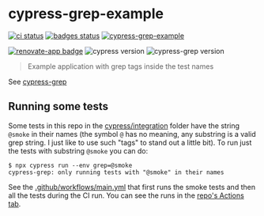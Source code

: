 # cypress-grep-example
[![ci status][ci image]][ci url] [![badges status][badges image]][badges url]
[![cypress-grep-example](https://img.shields.io/endpoint?url=https://dashboard.cypress.io/badge/simple/4agux9/main&style=flat&logo=cypress)](https://dashboard.cypress.io/projects/4agux9/runs)

[![renovate-app badge][renovate-badge]][renovate-app] ![cypress version](https://img.shields.io/badge/cypress-7.2.0-brightgreen) ![cypress-grep version](https://img.shields.io/badge/cypress--grep-1.4.1-brightgreen)
> Example application with grep tags inside the test names

See [cypress-grep](https://github.com/bahmutov/cypress-grep)

## Running some tests

Some tests in this repo in the [cypress/integration](./cypress/integration) folder have the string `@smoke` in their names (the symbol `@` has no meaning, any substring is a valid grep string. I just like to use such "tags" to stand out a little bit). To run just the tests with substring `@smoke` you can do:

```text
$ npx cypress run --env grep=@smoke
cypress-grep: only running tests with "@smoke" in their names
```

See the [.github/workflows/main.yml](./.github/workflows/main.yml) that first runs the smoke tests and then all the tests during the CI run. You can see the runs in the [repo's Actions tab](https://github.com/bahmutov/cypress-grep-example/actions).

[ci image]: https://github.com/bahmutov/cypress-grep-example/workflows/ci/badge.svg?branch=main
[ci url]: https://github.com/bahmutov/cypress-grep-example/actions
[badges image]: https://github.com/bahmutov/cypress-grep-example/workflows/badges/badge.svg?branch=main
[badges url]: https://github.com/bahmutov/cypress-grep-example/actions
[renovate-badge]: https://img.shields.io/badge/renovate-app-blue.svg
[renovate-app]: https://renovateapp.com/
